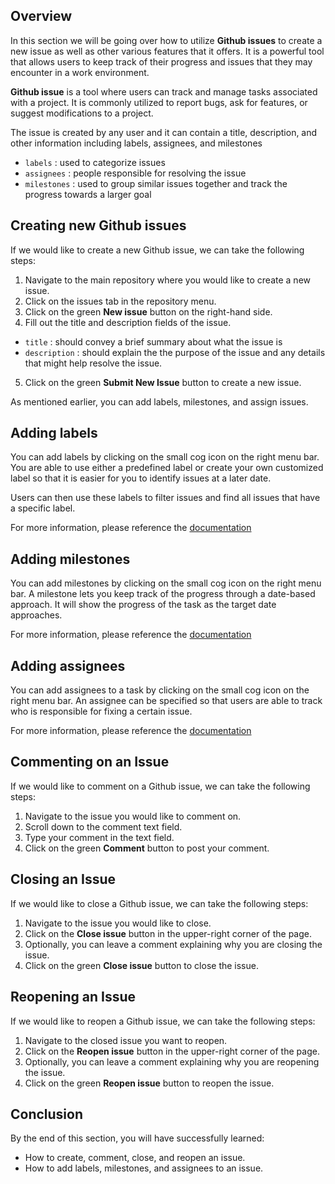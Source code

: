 ## Overview

In this section we will be going over how to utilize **Github issues** to create a new issue as well as other various features that it offers. It is a powerful tool that allows users to keep track of their progress and issues that they may encounter in a work environment.

**Github issue** is a tool where users can track and manage tasks associated with a project. It is commonly utilized to report bugs, ask for features, or suggest modifications to a project.

The issue is created by any user and it can contain a title, description, and other information including labels, assignees, and milestones
- `labels` : used to categorize issues
- `assignees` : people responsible for resolving the issue
- `milestones` : used to group similar issues together and track the progress towards a larger goal

## Creating new Github issues

If we would like to create a new Github issue, we can take the following steps:

1. Navigate to the main repository where you would like to create a new issue.
2. Click on the issues tab in the repository menu.
3. Click on the green **New issue** button on the right-hand side.
4. Fill out the title and description fields of the issue. 
- `title` : should convey a brief summary about what the issue is
- `description` : should explain the the purpose of the issue and any details that might help resolve the issue.
5. Click on the green **Submit New Issue** button to create a new issue.

As mentioned earlier, you can add labels, milestones, and assign issues.

## Adding labels

You can add labels by clicking on the small cog icon on the right menu bar. You are able to use either a predefined label or create your own customized label so that it is easier for you to identify issues at a later date. 

Users can then use these labels to filter issues and find all issues that have a specific label.

For more information, please reference the [documentation](https://docs.github.com/en/issues/using-labels-and-milestones-to-track-work/managing-labels)

## Adding milestones

You can add milestones by clicking on the small cog icon on the right menu bar. A milestone lets you keep track of the progress through a date-based approach. It will show the progress of the task as the target date approaches.

For more information, please reference the [documentation](https://docs.github.com/en/issues/using-labels-and-milestones-to-track-work/about-milestones)

## Adding assignees

You can add assignees to a task by clicking on the small cog icon on the right menu bar. An assignee can be specified so that users are able to track who is responsible for fixing a certain issue.

For more information, please reference the [documentation](https://docs.github.com/en/issues/tracking-your-work-with-issues/assigning-issues-and-pull-requests-to-other-github-users)

## Commenting  on an Issue

If we would like to comment on a Github issue, we can take the following steps:

1. Navigate to the issue you would like to comment on.
2. Scroll down to the comment text field.
3. Type your comment in the text field.
4. Click on the green **Comment** button to post your comment.

## Closing an Issue

If we would like to close a Github issue, we can take the following steps:

1. Navigate to the issue you would like to close.
2. Click on the **Close issue** button in the upper-right corner of the page.
3. Optionally, you can leave a comment explaining why you are closing the issue.
4. Click on the green **Close issue** button to close the issue.

## Reopening an Issue

If we would like to reopen a Github issue,
we can take the following steps:

1. Navigate to the closed issue you want to reopen.
2. Click on the **Reopen issue** button in the upper-right corner of the page.
3. Optionally, you can leave a comment explaining why you are reopening the issue.
4. Click on the green **Reopen issue** button to reopen the issue.

## Conclusion

By the end of this section, you will have successfully learned:

- How to create, comment, close, and reopen an issue.
- How to add labels, milestones, and assignees to an issue.

